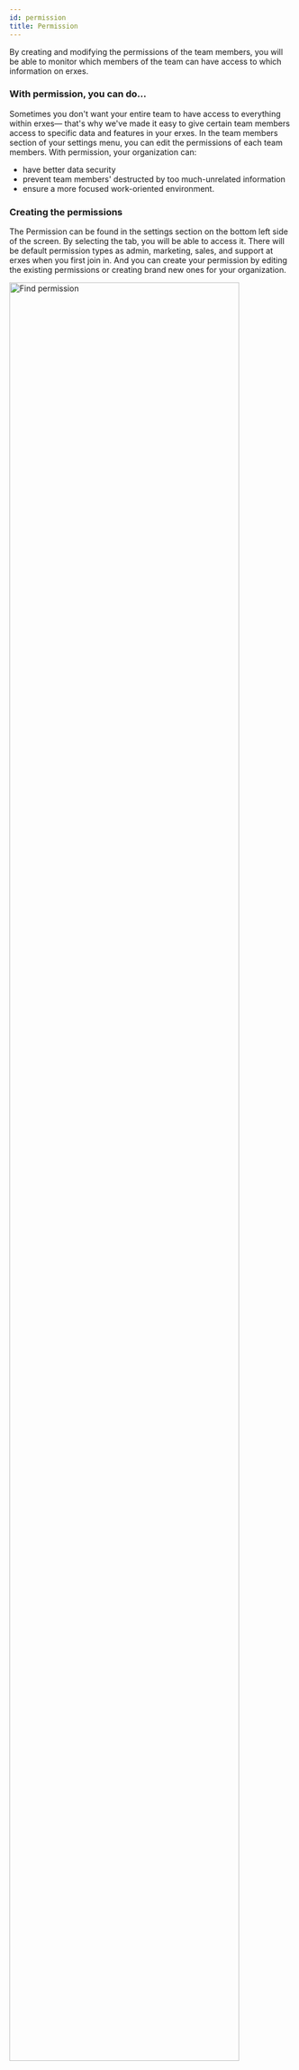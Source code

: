 ```yaml
---
id: permission  
title: Permission
---
```



By creating and modifying the permissions of the team members, you will be able to monitor which members of the team can have access to which information on erxes. 

### With permission, you can do...

Sometimes you don't want your entire team to have access to everything within erxes— that's why we've made it easy to give certain team members access to specific data and features in your erxes.
In the team members section of your settings menu, you can edit the permissions of each team members. With permission, your organization can:
 
- have better data security 
- prevent team members' destructed by too much-unrelated information
- ensure a more focused work-oriented environment. 


### Creating the permissions

The Permission can be found in the settings section on the bottom left side of the screen. By selecting the tab, you will be able to access it. There will be default permission types as admin, marketing, sales, and support at erxes when you first join in. And you can create your permission by editing the existing permissions or creating brand new ones for your organization. 

<img src="https://erxes-docs.s3.us-west-2.amazonaws.com/1.permission.gif" width="90%" alt="Find permission"></img>


**Permission to be explained**
 
For each teammate, you can choose different permissions depending on their needs in the workspace. Below is the logic behind setting up your team member’s permissions. You can create as many permissions as you wish to create, but each type of permission has the following:
 
:::note

If you have a small team that everyone has to get access to everything, you may only create one permission, which has a superpower, and you could give everyone that permission. 

:::

 
- Choose the plugin user group can get access to out of  all plugins your erxes has
- Choose the action a team member can take when using that plugin: each plugin contains the number of actions that can be taken when using it.
- Choose the user group allowed to get access to the above plugin and do the action given or
- Choose the team member allowed to get access to the above plugin and do the action given
 
 
**Step one.** Create your user group

<img src="https://erxes-docs.s3.us-west-2.amazonaws.com/2.permission.gif" width="90%" alt="find permission"></img>


**Step two.** Create your permission to belong to the chosen user group type. 

<img src="https://erxes-docs.s3.us-west-2.amazonaws.com/3.permission.gif" width="90%" alt="create permission"></img>


**Step three.** Edit permissions

<img src="https://erxes-docs.s3.us-west-2.amazonaws.com/4.permission.gif" width="90%" alt="edit permission"></img>



✌️ Enjoy creating permission for your team members that can guarantee the most pleasant workplace.

